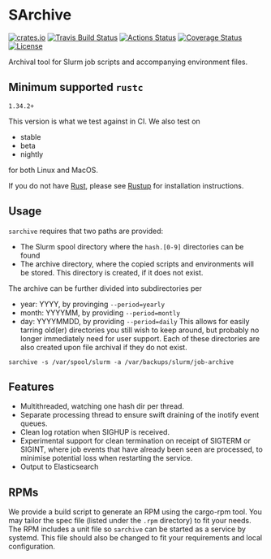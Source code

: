 SArchive
========

[![crates.io](https://img.shields.io/crates/v/sarchive.svg)](https://crates.io/crates/sarchive)
[![Travis Build Status](https://travis-ci.org/itkovian/sarchive.svg?branch=master)](https://travis-ci.org/itkovian/sarchive)
[![Actions Status](https://github.com/itkovian/sarchive/workflows/sarchive%20tests/badge.svg)](https://github.com/itkovian/sarchive/actions)
[![Coverage Status](https://coveralls.io/repos/github/itkovian/sarchive/badge.svg)](https://coveralls.io/github/itkovian/sarchive)
[![License](https://img.shields.io/github/license/itkovian/sarchive)](https://opensource.org/licenses/MIT)


Archival tool for Slurm job scripts and accompanying environment files.

## Minimum supported `rustc`

`1.34.2+`

This version is what we test against in CI. We also test on
  - stable
  - beta
  - nightly

for both Linux and MacOS.

If you do not have [Rust](https://rustlang.org), please see [Rustup](https://rustup.rs) for installation instructions.

## Usage

`sarchive` requires that two paths are provided:
  - The Slurm spool directory where the `hash.[0-9]` directories can be found
  - The archive directory, where the copied scripts and environments will be
    stored. This directory is created, if it does not exist.

The archive can be further divided into subdirectories per
  - year: YYYY, by provinging `--period=yearly`
  - month: YYYYMM, by providing `--period=montly`
  - day: YYYYMMDD, by providing `--period=daily`
This allows for easily tarring old(er) directories you still wish to keep around,
but probably no longer immediately need for user support. Each of these directories
are also created upon file archival if they do not exist.

`sarchive -s /var/spool/slurm -a /var/backups/slurm/job-archive`

## Features

- Multithreaded, watching one hash dir per thread.
- Separate processing thread to ensure swift draining of the inotify event queues.
- Clean log rotation when SIGHUP is received.
- Experimental support for clean termination on receipt of SIGTERM or SIGINT, where
  job events that have already been seen are processed, to minimise potential loss
  when restarting the service.
- Output to Elasticsearch

## RPMs

We provide a build script to generate an RPM using the cargo-rpm tool. You may tailor the spec
file (listed under the `.rpm` directory) to fit your needs. The RPM includes a unit file so
`sarchive` can be started as a service by systemd. This file should also be changed to fit your
requirements and local configuration.

